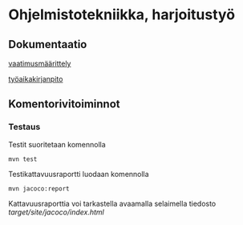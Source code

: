 # Ohjelmistotekniikka, harjoitustyö

## Dokumentaatio

[vaatimusmäärittely](https://github.com/omacode/ot-harjoitustyo/blob/master/dokumentointi/vaatimusmaarittely.md)

[työaikakirjanpito](https://github.com/omacode/ot-harjoitustyo/blob/master/dokumentointi/tyoaikakirjanpito.md)

## Komentorivitoiminnot

### Testaus

Testit suoritetaan komennolla

```
mvn test
```

Testikattavuusraportti luodaan komennolla

```
mvn jacoco:report
```

Kattavuusraporttia voi tarkastella avaamalla selaimella tiedosto _target/site/jacoco/index.html_
